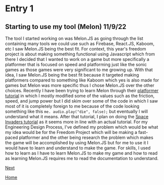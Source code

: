 # Entry 1
## Starting to use my tool (Melon) 11/9/22


The tool I started working on was Melon.JS as going through the list containing many tools we could use such as Firebase, React.JS, Kaboom, etc I saw Melon.JS being the best fit.
For context, this year's freedom project is about making something functional using Javascript which from there I decided that I wanted to work on a game but more specifically a platformer that is focused on speed and platforming just like the sonic games as those games were very significant to me growing up. With that idea, I saw Melon.JS being the best fit because it targeted making platformers compared to something like Kaboom which yes is also made for games but Melon was more specific thus I chose Melon.JS over the other choices. Recently I have been trying to learn Melon through their [platformer tutorial](https://melonjs.org/tutorial/) in which I mostly modified some of the values such as the friction, speed, and jump power but I did skim over some of the code in which I saw most of it is completely foreign to me because of the code looking something like this `me. audio.play("die", false);` but eventually I will understand what it means. After that tutorial, I plan on doing the [Space Invaders tutorial](http://melonjs.github.io/tutorial-space-invaders/) as it seems more in line with an actual tutorial. For my Engineering Design Process, I've defined my problem which would be what my idea would be for the Freedom Project which will be making a fast-paced platformer and the other being research the problem which makes the game will be accomplished by using Melon.JS but for me to use it I would have to learn and understand to make the game. For skills, I used how to learn as I have to learn Melon.JS to make my game and how to read as learning Melon.JS requires me to read the documentation to understand.



[Next](entry02.md)

[Home](../README.md)